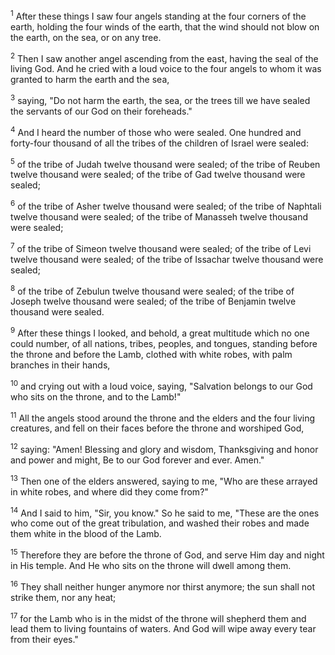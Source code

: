 <sup>1</sup> 
After these things I saw four angels standing at the four corners of the earth, holding the four winds of the earth, that the wind should not blow on the earth, on the sea, or on any tree. 

<sup>2</sup> 
Then I saw another angel ascending from the east, having the seal of the living God. And he cried with a loud voice to the four angels to whom it was granted to harm the earth and the sea, 

<sup>3</sup> 
saying, "Do not harm the earth, the sea, or the trees till we have sealed the servants of our God on their foreheads." 

<sup>4</sup> 
And I heard the number of those who were sealed. One hundred and forty-four thousand of all the tribes of the children of Israel were sealed: 

<sup>5</sup> 
of the tribe of Judah twelve thousand were sealed; of the tribe of Reuben twelve thousand were sealed; of the tribe of Gad twelve thousand were sealed; 

<sup>6</sup> 
of the tribe of Asher twelve thousand were sealed; of the tribe of Naphtali twelve thousand were sealed; of the tribe of Manasseh twelve thousand were sealed; 

<sup>7</sup> 
of the tribe of Simeon twelve thousand were sealed; of the tribe of Levi twelve thousand were sealed; of the tribe of Issachar twelve thousand were sealed; 

<sup>8</sup> 
of the tribe of Zebulun twelve thousand were sealed; of the tribe of Joseph twelve thousand were sealed; of the tribe of Benjamin twelve thousand were sealed.

<sup>9</sup> 
After these things I looked, and behold, a great multitude which no one could number, of all nations, tribes, peoples, and tongues, standing before the throne and before the Lamb, clothed with white robes, with palm branches in their hands, 

<sup>10</sup> 
and crying out with a loud voice, saying, "Salvation belongs to our God who sits on the throne, and to the Lamb!" 

<sup>11</sup> 
All the angels stood around the throne and the elders and the four living creatures, and fell on their faces before the throne and worshiped God, 

<sup>12</sup> 
saying: "Amen! Blessing and glory and wisdom, Thanksgiving and honor and power and might, Be to our God forever and ever. Amen." 

<sup>13</sup> 
Then one of the elders answered, saying to me, "Who are these arrayed in white robes, and where did they come from?" 

<sup>14</sup> 
And I said to him, "Sir, you know." So he said to me, "These are the ones who come out of the great tribulation, and washed their robes and made them white in the blood of the Lamb. 

<sup>15</sup> 
Therefore they are before the throne of God, and serve Him day and night in His temple. And He who sits on the throne will dwell among them. 

<sup>16</sup> 
They shall neither hunger anymore nor thirst anymore; the sun shall not strike them, nor any heat; 

<sup>17</sup> 
for the Lamb who is in the midst of the throne will shepherd them and lead them to living fountains of waters. And God will wipe away every tear from their eyes."